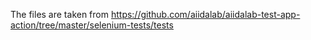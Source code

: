 The files are taken from <https://github.com/aiidalab/aiidalab-test-app-action/tree/master/selenium-tests/tests>